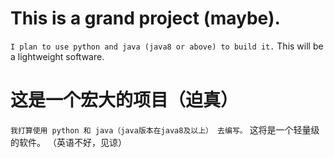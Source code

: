 # This is a grand project (maybe).
```I plan to use python and java (java8 or above) to build it.```
This will be a lightweight software.

# 这是一个宏大的项目（迫真）
```我打算使用 python 和 java（java版本在java8及以上） 去编写。```
这将是一个轻量级的软件。
（英语不好，见谅）
